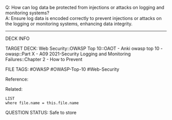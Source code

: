 Q: How can log data be protected from injections or attacks on logging and monitoring systems?  
A: Ensure log data is encoded correctly to prevent injections or attacks on the logging or monitoring systems, enhancing data integrity.
<!--ID: 1697070647135-->

---

DECK INFO

TARGET DECK: Web Security::OWASP Top 10::OAOT - Anki owasp top 10 - owasp::Part X - A09 2021-Security Logging and Monitoring Failures::Chapter 2 - How to Prevent

FILE TAGS: #OWASP #OWASP-Top-10 #Web-Security

Reference:

Related:

```dataview
LIST
where file.name = this.file.name
```

QUESTION STATUS: Safe to store